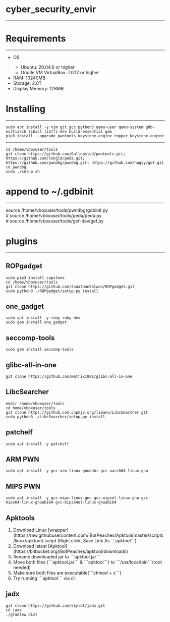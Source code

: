 # cyber_security_envir

___

# Requirements

___

<ul>
<li>OS</li>
<ul>
<li> Ubuntu: 20.04.6 or higher</li>
<li> Oracle VM VirtualBox: 7.0.12 or higher</li>
</ul>
<li> RAM: 10240MB</li>
<li> Storage: 2.0T</li>
<li> Display Memory: 128MB</li>
</ul>

# Installing

___

```shell
sudo apt install -y vim git gcc python3 qemu-user qemu-system gdb-multiarch libssl libffi-dev build-essential gem
pip3 install --upgrade pwntools keystone-engine ropper keystone-engine
```

___

```shell
cd /home/vboxuser/tools
git clone https://github.com/Gallopsled/pwntools.git; https://github.com/longld/peda.git; https://github.com/pwndbg/pwndbg.git; https://github.com/hugsy/gef.git
cd pwndbg
sudo ./setup.sh
```

# append to ~/.gdbinit

___

source /home/vboxuser/tools/pwndbg/gdbinit.py<br />
\# source /home/vboxuser/tools/peda/peda.py<br />
\# source /home/vboxuser/tools/gef-dev/gef.py<br />

# plugins

___

## ROPgadget

```shell
sudo pip3 install capstone
cd /home/vboxuser/tools
git clone https://github.com/JonathanSalwan/ROPgadget.git
sudo python3 ./ROPgadget/setup.py install
```

## one_gadget

```shell
sudo apt install -y ruby ruby-dev
sudo gem install one_gadget
```

## seccomp-tools

```shell
sudo gem install seccomp-tools
```

## glibc-all-in-one
```shell
git clone https://github.com/matrix1001/glibc-all-in-one
```

## LibcSearcher

```shell
mkdir /home/vboxuser/tools
cd home/vboxuser/tools
git clone https://github.com.cnpmjs.org/lieanu/LibcSearcher.git
sudo python3 ./LibcSearcher/setup.py install
```

## patchelf

```shell
sudo apt install -y patchelf
```

## ARM PWN

```shell
sudo apt install -y gcc-arm-linux-gnueabi gcc-aarch64-linux-gnu
```

## MIPS PWN

```shell
sudo apt install -y gcc-mips-linux-gnu gcc-mipsel-linux-gnu gcc-mips64-linux-gnuabi64 gcc-mips64el-linux-gnuabi64
```

## Apktools

<ol>
<li> Download Linux [wrapper](https://raw.githubusercontent.com/iBotPeaches/Apktool/master/scripts/linux/apktool) script (Right click, Save Link As ```apktool```)</li>
<li> Download latest [Apktool](https://bitbucket.org/iBotPeaches/apktool/downloads)</li>
<li> Rename downloaded jar to ```apktool.jar```</li>
<li> Move both files (```apktool.jar``` & ```apktool```) to ```/usr/local/bin```(root needed)</li>
<li> Make sure both files are executable(```chmod + x```)</li>
<li> Try running ```apktool``` via cli</li>
</ol>

## jadx

```shell
git clone https://github.com/skylot/jadx.git
cd jadx
./gradlew dist
```